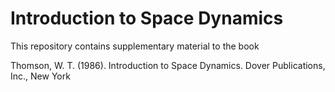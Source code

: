 # Introduction to Space Dynamics

This repository contains supplementary material to the book

Thomson, W. T. (1986). Introduction to Space Dynamics. Dover Publications, Inc., New York 

